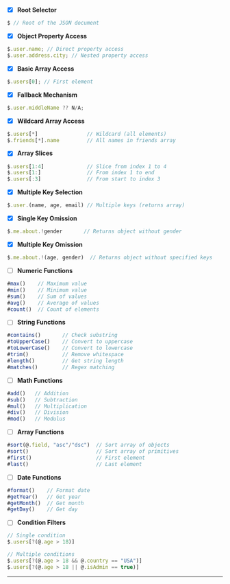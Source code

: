 - [x] **Root Selector**

```js
$ // Root of the JSON document
```

- [x] **Object Property Access**

```js
$.user.name; // Direct property access
$.user.address.city; // Nested property access
```

- [x] **Basic Array Access**

```js
$.users[0]; // First element
```


- [x] **Fallback Mechanism**

```js
$.user.middleName ?? N/A;
```

- [x] **Wildcard Array Access**

```js
$.users[*]                // Wildcard (all elements)
$.friends[*].name         // All names in friends array
```

- [x] **Array Slices**

```js
$.users[1:4]              // Slice from index 1 to 4
$.users[1:]               // From index 1 to end
$.users[:3]               // From start to index 3
```

- [x] **Multiple Key Selection**

```js
$.user.(name, age, email) // Multiple keys (returns array)
```

- [x] **Single Key Omission**

```js
$.me.about.!gender       // Returns object without gender
```

- [x] **Multiple Key Omission**

```js
$.me.about.!(age, gender)  // Returns object without specified keys
```


- [ ] **Numeric Functions**

```js
#max()    // Maximum value
#min()    // Minimum value
#sum()    // Sum of values
#avg()    // Average of values
#count()  // Count of elements
```

- [ ] **String Functions**

```js
#contains()       // Check substring
#toUpperCase()    // Convert to uppercase
#toLowerCase()    // Convert to lowercase
#trim()           // Remove whitespace
#length()         // Get string length
#matches()        // Regex matching
```

- [ ] **Math Functions**

```js
#add()   // Addition
#sub()   // Subtraction
#mul()   // Multiplication
#div()   // Division
#mod()   // Modulus
```

- [ ] **Array Functions**

```js
#sort(@.field, "asc"/"dsc")  // Sort array of objects
#sort()                      // Sort array of primitives
#first()                     // First element
#last()                      // Last element
```

- [ ] **Date Functions**

```js
#format()    // Format date
#getYear()   // Get year
#getMonth()  // Get month
#getDay()    // Get day
```


- [ ] **Condition Filters**

```js
// Single condition
$.users[?(@.age > 18)]

// Multiple conditions
$.users[?(@.age > 18 && @.country == "USA")]
$.users[?(@.age > 18 || @.isAdmin == true)]
```

---
